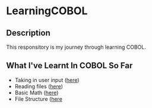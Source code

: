 # LearningCOBOL

## Description
This responsitory is my journey through learning COBOL.

## What I've Learnt In COBOL So Far
* Taking in user input ([here](https://github.com/thesixtium/LearningCOBOL/blob/main/Calculator.cbl))
* Reading files ([here](https://github.com/thesixtium/LearningCOBOL/blob/main/ReadingFiles.cbl))
* Basic Math ([here](https://github.com/thesixtium/LearningCOBOL/blob/main/Calculator.cbl))
* File Structure ([here](https://github.com/thesixtium/LearningCOBOL/blob/main/ReadingFiles.cbl)
